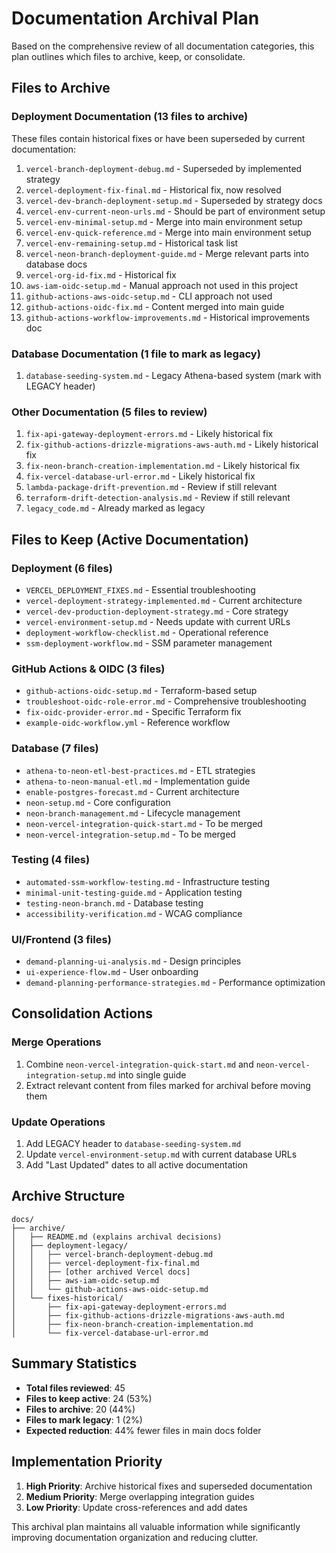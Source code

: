 # Documentation Archival Plan

Based on the comprehensive review of all documentation categories, this plan outlines which files to archive, keep, or consolidate.

## Files to Archive

### Deployment Documentation (13 files to archive)
These files contain historical fixes or have been superseded by current documentation:

1. `vercel-branch-deployment-debug.md` - Superseded by implemented strategy
2. `vercel-deployment-fix-final.md` - Historical fix, now resolved
3. `vercel-dev-branch-deployment-setup.md` - Superseded by strategy docs
4. `vercel-env-current-neon-urls.md` - Should be part of environment setup
5. `vercel-env-minimal-setup.md` - Merge into main environment setup
6. `vercel-env-quick-reference.md` - Merge into main environment setup
7. `vercel-env-remaining-setup.md` - Historical task list
8. `vercel-neon-branch-deployment-guide.md` - Merge relevant parts into database docs
9. `vercel-org-id-fix.md` - Historical fix
10. `aws-iam-oidc-setup.md` - Manual approach not used in this project
11. `github-actions-aws-oidc-setup.md` - CLI approach not used
12. `github-actions-oidc-fix.md` - Content merged into main guide
13. `github-actions-workflow-improvements.md` - Historical improvements doc

### Database Documentation (1 file to mark as legacy)
1. `database-seeding-system.md` - Legacy Athena-based system (mark with LEGACY header)

### Other Documentation (5 files to review)
1. `fix-api-gateway-deployment-errors.md` - Likely historical fix
2. `fix-github-actions-drizzle-migrations-aws-auth.md` - Likely historical fix
3. `fix-neon-branch-creation-implementation.md` - Likely historical fix
4. `fix-vercel-database-url-error.md` - Likely historical fix
5. `lambda-package-drift-prevention.md` - Review if still relevant
6. `terraform-drift-detection-analysis.md` - Review if still relevant
7. `legacy_code.md` - Already marked as legacy

## Files to Keep (Active Documentation)

### Deployment (6 files)
- `VERCEL_DEPLOYMENT_FIXES.md` - Essential troubleshooting
- `vercel-deployment-strategy-implemented.md` - Current architecture
- `vercel-dev-production-deployment-strategy.md` - Core strategy
- `vercel-environment-setup.md` - Needs update with current URLs
- `deployment-workflow-checklist.md` - Operational reference
- `ssm-deployment-workflow.md` - SSM parameter management

### GitHub Actions & OIDC (3 files)
- `github-actions-oidc-setup.md` - Terraform-based setup
- `troubleshoot-oidc-role-error.md` - Comprehensive troubleshooting
- `fix-oidc-provider-error.md` - Specific Terraform fix
- `example-oidc-workflow.yml` - Reference workflow

### Database (7 files)
- `athena-to-neon-etl-best-practices.md` - ETL strategies
- `athena-to-neon-manual-etl.md` - Implementation guide
- `enable-postgres-forecast.md` - Current architecture
- `neon-setup.md` - Core configuration
- `neon-branch-management.md` - Lifecycle management
- `neon-vercel-integration-quick-start.md` - To be merged
- `neon-vercel-integration-setup.md` - To be merged

### Testing (4 files)
- `automated-ssm-workflow-testing.md` - Infrastructure testing
- `minimal-unit-testing-guide.md` - Application testing
- `testing-neon-branch.md` - Database testing
- `accessibility-verification.md` - WCAG compliance

### UI/Frontend (3 files)
- `demand-planning-ui-analysis.md` - Design principles
- `ui-experience-flow.md` - User onboarding
- `demand-planning-performance-strategies.md` - Performance optimization

## Consolidation Actions

### Merge Operations
1. Combine `neon-vercel-integration-quick-start.md` and `neon-vercel-integration-setup.md` into single guide
2. Extract relevant content from files marked for archival before moving them

### Update Operations
1. Add LEGACY header to `database-seeding-system.md`
2. Update `vercel-environment-setup.md` with current database URLs
3. Add "Last Updated" dates to all active documentation

## Archive Structure

```
docs/
├── archive/
│   ├── README.md (explains archival decisions)
│   ├── deployment-legacy/
│   │   ├── vercel-branch-deployment-debug.md
│   │   ├── vercel-deployment-fix-final.md
│   │   ├── [other archived Vercel docs]
│   │   ├── aws-iam-oidc-setup.md
│   │   └── github-actions-aws-oidc-setup.md
│   └── fixes-historical/
│       ├── fix-api-gateway-deployment-errors.md
│       ├── fix-github-actions-drizzle-migrations-aws-auth.md
│       ├── fix-neon-branch-creation-implementation.md
│       └── fix-vercel-database-url-error.md
```

## Summary Statistics

- **Total files reviewed**: 45
- **Files to keep active**: 24 (53%)
- **Files to archive**: 20 (44%)
- **Files to mark legacy**: 1 (2%)
- **Expected reduction**: 44% fewer files in main docs folder

## Implementation Priority

1. **High Priority**: Archive historical fixes and superseded documentation
2. **Medium Priority**: Merge overlapping integration guides
3. **Low Priority**: Update cross-references and add dates

This archival plan maintains all valuable information while significantly improving documentation organization and reducing clutter.
